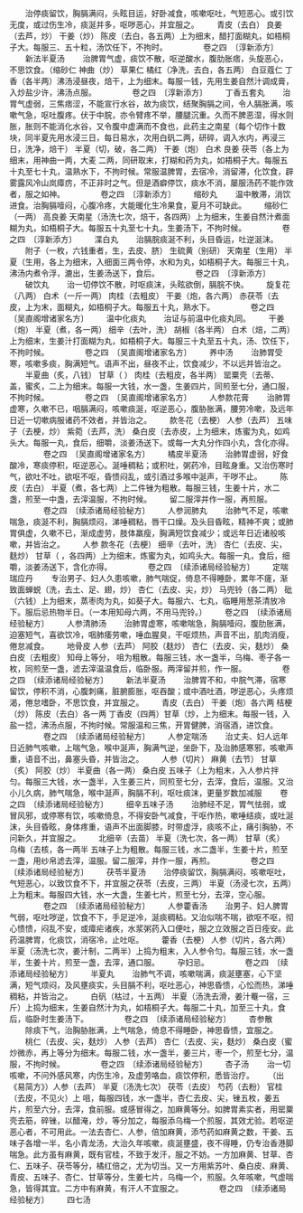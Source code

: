 <!-- { "loadSidebar": true } -->
　　治停痰留饮，胸膈满闷，头眩目运，好卧减食，咳嗽呕吐，气短恶心。或引饮无度，或过伤生冷，痰涎并多，呕哕恶心，并宜服之。
　　青皮（去白） 良姜（去芦，炒） 干姜（炒） 陈皮（去白，各五两）上为细末，醋打面糊丸，如梧桐子大。每服三、五十粒，汤饮任下，不拘时。
　　
　　卷之四　〔淳新添方〕
　　新法半夏汤
　　治脾胃气虚，痰饮不散，呕逆酸水，腹肋胀痞，头旋恶心，不思饮食。（缩砂仁 神曲（炒） 草果仁 橘红（净洗，去白，各五两） 白豆蔻仁 丁香（各半两）沸汤浸昼夜，焙干，上为细末。每服一钱，先用生姜自然汁调成膏，入炒盐少许，沸汤点服。
　　
　　卷之四　〔淳新添方〕
　　丁香五套丸
　　治胃气虚弱，三焦痞涩，不能宣行水谷，故为痰饮，结聚胸膈之间，令人膈胀满，咳嗽气急，呕吐腹疼。伏于中脘，亦令臂疼不举，腰腿沉重。久而不脾恶湿，得水则胀，胀则不能消化水谷，又令腹中虚满而不食也，此药主之南星（每个切作十数块，同半夏先用水浸三日，每日易水，次用白矾二两，研碎，调入水内，再浸三日，洗净，焙干） 半夏（切，破，各二两） 干姜（炮） 白术 良姜 茯苓（各上为细末，用神曲一两，大麦 二两，同研取末，打糊和药为丸，如梧桐子大。每服五十丸至七十丸，温熟水下，不拘时候。常服温脾胃，去宿冷，消留滞，化饮食，辟雾露风冷山岚瘴疠，不正非时之气。但是酒癖停饮，痰水不消，屡服汤药不能作效者，服之如神。
　　
　　卷之四　〔淳新添方〕
　　缩砂丸
　　温中散滞，消饮进食。治胸膈噎闷，心腹冷疼，大能暖化生冷果食，夏月不可缺此。
　　缩砂仁（一两） 高良姜 天南星（汤洗七次，焙干，各四两）上为细末，生姜自然汁煮面糊为丸，如梧桐子大。每服五十丸至七十丸，生姜汤下，不拘时候。
　　
　　卷之四　〔淳新添方〕
　　渫白丸
　　治膈脘痰涎不利，头目昏运，吐逆涎沫。
　　附子（一枚，六钱重者，生，去皮、脐） 生硫黄（别研） 天南星（生用） 半夏（生用，各上为细末，入细面三两令停，水和为丸，如梧桐子大。每服三十丸，沸汤内煮令浮，漉出，生姜汤送下，食后。
　　
　　卷之四　〔淳新添方〕
　　破饮丸
　　治一切停饮不散，时呕痰沫，头眩欲倒，膈脘不快。
　　旋复花（八两） 白术（一斤一两） 肉桂（去粗皮） 干姜（炮，各六两） 赤茯苓（去皮，上为末，面糊丸，如梧桐子大。每服五十丸，熟水下。
　　
　　卷之四　〔吴直阁增诸家名方〕
　　温中化痰丸
　　治证与前温中化痰丸同。
　　干姜（炮） 半夏（煮，各一两） 细辛（去叶，洗） 胡椒（各半两） 白术（焙，二两）上为细末，生姜汁打面糊为丸，如梧桐子大。每服三十丸至五十丸，汤、饮任下，不拘时候。
　　
　　卷之四　〔吴直阁增诸家名方〕
　　养中汤
　　治肺胃受寒，咳嗽多痰，胸满短气。语声不出，昼夜不止，饮食减少，不以远并皆治之。
　　半夏曲（炙，八钱） 甘草（ ） 肉桂（去粗皮，各半两） 罂粟壳（去蒂、盖，蜜炙，二上为细末。每服一大钱，水一盏，生姜四片，同煎至七分，通口服，不拘时候。
　　
　　卷之四　〔吴直阁增诸家名方〕
　　人参款花膏
　　治肺胃虚寒，久嗽不已，咽膈满闷，咳嗽痰涎，呕逆恶心，腹胁胀满，腰劳冷嗽，及远年日近一切嗽病服诸药不效者，并皆治之。
　　款冬花（去梗） 人参（去芦） 五味子（去梗，炒） 紫菀（去芦，洗） 桑白皮（去赤皮，上为细末，炼蜜为丸，如鸡头大。每服一丸，食后，细嚼，淡姜汤送下。或每一大丸分作四小丸，含化亦得。
　　
　　卷之四　〔吴直阁增诸家名方〕
　　橘皮半夏汤
　　治肺胃虚弱，好食酸冷，寒痰停积，呕逆恶心。涎唾稠粘；或积吐，粥药冷，目眩身重。又治伤寒时气，欲吐不吐，欲呕不呕，昏愦闷乱，或引酒过多喉中涎声，干哕不止。
　　陈皮（去白） 半夏（煮，各七两）上二件锉为粗散。每服三钱，生姜十片，水二盏，煎至一中盏，去滓温服，不拘时候。
　　留二服滓并作一服，再煎服。
　　
　　卷之四　〔续添诸局经验秘方〕
　　人参润肺丸
　　治肺气不足，咳嗽喘急，痰涎不利，胸膈烦闷，涕唾稠粘，唇干口燥。及头目昏眩，精神不爽；或肺胃俱虚，久嗽不已，渐成虚劳，肢体羸瘦，胸满短饮食减少；或远年日近诸般咳嗽，并皆治之。
　　人参 款冬花（去梗） 细辛（去叶，洗） 杏仁（去皮、尖，麸炒） 甘草（ ，各四两）上为细末，炼蜜为丸，如鸡头大。每服一丸，食后，细嚼，淡姜汤送下，含化亦得。
　　
　　卷之四　〔续添诸局经验秘方〕
　　定喘瑞应丹
　　专治男子、妇人久患咳嗽，肺气喘促，倚息不得睡卧，累年不瘥，渐致面蝉蜕（洗，去土、足、翅，炒） 杏仁（去皮、尖，炒） 马兜铃（各二两） 砒（六钱）上为细末，蒸枣肉为丸，如葵子大。每服六、七丸，临睡用葱茶清放冷下。服后忌热物半日。（一本用知母六两，不用马兜铃。）
　　卷之四　〔续添诸局经验秘方〕
　　人参清肺汤
　　治肺胃虚寒，咳嗽喘急，胸膈噎闷，腹肋胀满，迫塞短气，喜欲饮冷，咽肺痿劳嗽，唾血腥臭，干呕烦热，声音不出，肌肉消瘦，倦怠减食。
　　地骨皮 人参（去芦） 阿胶（麸炒） 杏仁（去皮、尖，麸炒） 桑白皮（去粗皮） 知母上等分， 咀为粗散。每服三钱，水一盏半，乌梅、枣子各一枚，同煎至一盏，滤去滓温温食后，临卧服。两滓留并煎，作一服。
　　
　　卷之四　〔续添诸局经验秘方〕
　　新法半夏汤
　　治脾胃不和，中脘气滞，宿寒留饮，停积不消，心腹刺痛，脏腑膨胀，呕吞酸；或中酒吐酒，哕逆恶心，头疼烦渴，倦怠嗜卧，不思饮食，并宜服之。
　　青皮（去白） 干姜（炮）各六两 桔梗（炒） 陈皮（去白）各一两 丁香皮（四两）甘草（炒，上为细末。每服一钱，入盐一捻，沸汤点服，不拘时候。常服温和三焦，开胃健脾，消宿酒，进饮食。
　　
　　卷之四　〔续添诸局经验秘方〕
　　人参定喘汤
　　治丈夫、妇人远年日近肺气咳嗽，上喘气急，喉中涎声，胸满气逆，坐卧下，及治肺感寒邪，咳嗽声重，语音不出，鼻塞头昏，并皆治之。
　　人参（切片） 麻黄（去节） 甘草（炙） 阿胶（炒） 半夏曲（各一两） 桑白皮 五味子（上为粗末，入人参片拌匀。每服三大钱，水一盏半，入生姜三片，同煎至七分，去滓，食后，温服。又治小儿久病，肺气喘急，喉中涎声，胸膈不利，呕吐痰沫，更量岁数加减服
　　卷之四　〔续添诸局经验秘方〕
　　细辛五味子汤
　　治肺经不足，胃气怯弱，或冒风邪，或停寒有饮，咳嗽倚息，不得安卧气减食，干呕作热，嗽唾结痰，或吐涎沫，头目昏眩，身体疼重，语声不出面脚膝，时带虚浮，痰咳不止，痛引胸胁，不问新久，并宜服之。
　　北细辛（去苗） 半夏（洗七次，各一两） 甘草（炙） 乌梅（去核，各一两半 五味子上为粗散。每服三钱，水二盏半，生姜十片，煎至一盏，用纱帛滤去滓，温服。留二服滓，并作一服，再煎。
　　
　　卷之四　〔续添诸局经验秘方〕
　　茯苓半夏汤
　　治停痰留饮，胸膈满闷，咳嗽呕吐，气短恶心，以致饮食不下，并宜服之茯苓（去皮，三两） 半夏（汤浸七次，五两）上为粗末。每服四大钱，水一大盏，生姜七片，煎至七分，去滓，空心服。
　　
　　卷之四　〔续添诸局经验秘方〕
　　人参藿香汤
　　治男子、妇人脾胃气弱，呕吐哕逆，饮食不下，手足逆冷，涎痰稠粘。又治似喘不喘，欲呕不呕，彻心愦愦，闷乱不安，或瘴疟诸疾，水浆粥药入口便吐，服之立效服之百日痊安。此药温脾胃，化痰饮，消宿冷，止吐呕。
　　藿香（去梗） 人参（切片，各六两） 半夏（汤洗七次，姜汁制，二两半）上捣为粗末，入人参令匀。每服三钱，水一盏半，生姜十片，煎至一盏，去滓，通口服。
　　孕妇忌。
　　
　　卷之四　〔续添诸局经验秘方〕
　　半夏丸
　　治肺气不调，咳嗽喘满，痰涎壅塞，心下坚满，短气烦闷，及风壅痰实，头目膈不利，呕吐恶心，神思昏愦，心忪而热，涕唾稠粘，并皆治之。
　　白矾（枯过，十五两） 半夏（汤洗去滑，姜汁罨一宿，三斤）上捣为细末，生姜自然汁为丸，如梧桐子大。每服二十丸，加至三十丸，食后，临卧时生姜汤下。
　　
　　卷之四　〔续添诸局经验秘方〕
　　杏参散
　　除痰下气，治胸胁胀满，上气喘急，倚息不得睡卧，神思昏愦，宜服之。
　　桃仁（去皮、尖，麸炒） 人参（去芦） 杏仁（去皮、尖，麸炒） 桑白皮（蜜炒微赤，再上等分为细末。每服二钱，水一盏半，姜三片，枣一个，煎至七分，温服，不拘时候。
　　
　　卷之四　〔续添诸局经验秘方〕
　　杏子汤
　　治一切咳嗽，不问外感风寒，内伤生冷，及虚劳咯血，痰饮停积，悉皆治疗。
　　（出《易简方》）人参（去芦） 半夏（汤洗七次） 茯苓（去皮） 芍药（去粉） 官桂（去皮，不见火）上 咀，每服四钱，水一盏半，杏仁去皮、尖，锉五枚，姜五片，煎至六分，去滓，食前服。或感冒得之，加麻黄等分。如脾胃素实者，用罂粟壳去筋，碎锉，以醋淹，炒，等分加之，每服添乌梅一个煎服，其效尤验。若呕逆恶心者，不可用此。一法去杏仁、人参，倍加麻黄，添芍药如麻黄之数，干姜、五味子各增一半，名小青龙汤，大治久年咳嗽，痰涎壅盛，夜不得睡，仍专治香港脚喘急。此方虽有麻黄，既有官桂，不致于发汗，服之不妨。一方加麻黄、甘草、杏仁、五味子、茯苓等分，橘红倍之，尤为切当。又一方用紫苏叶、桑白皮、麻黄、青皮、五味子、杏仁、甘草等分，生姜七片，乌梅一个，煎服。久年咳嗽，气虚喘急，皆得其宜。二方中有麻黄，有汗人不宜服之。
　　
　　卷之四　〔续添诸局经验秘方〕
　　四七汤
